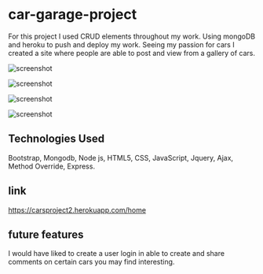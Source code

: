 # car-garage-project

For this project I used CRUD elements throughout my work. Using mongoDB and heroku to push and deploy my work. Seeing my passion for cars I created a site where people are able to post and view from a gallery of cars.

![screenshot](https://i.imgur.com/IIhVvPh.png)

![screenshot](https://i.imgur.com/k4nATFt.png)

![screenshot](https://i.imgur.com/i99Q0yS.jpeg)

![screenshot](https://i.imgur.com/cPWmmZ8.png)

## Technologies Used

 Bootstrap, Mongodb, Node js, HTML5, CSS, JavaScript, Jquery, Ajax, Method Override, Express.
 
 ## link
 
 https://carsproject2.herokuapp.com/home
 
## future features

I would have liked to create a user login in able to create and share comments on certain cars you may find interesting.
